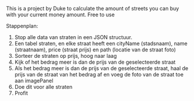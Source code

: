 This is a project by Duke to calculate the amount of streets you can buy with your current money amount.
Free to use

Stappenplan:
1. Stop alle data van straten in een JSON structuur.
2. Een tabel straten, en elke straat heeft een cityName (stadsnaam), name (straatnaam), price (straat prijs) en path (locatie van de straat foto)
3. Sorteer de straten op prijs, hoog naar laag
4. Kijk of het bedrag meer is dan de prijs van de geselecteerde straat
5. Als het bedrag meer is dan de prijs van de geselecteerde straat, haal de prijs van de straat van het bedrag af en voeg de foto van de straat toe aan imagePanel
6. Doe dit voor alle straten
7. Profit